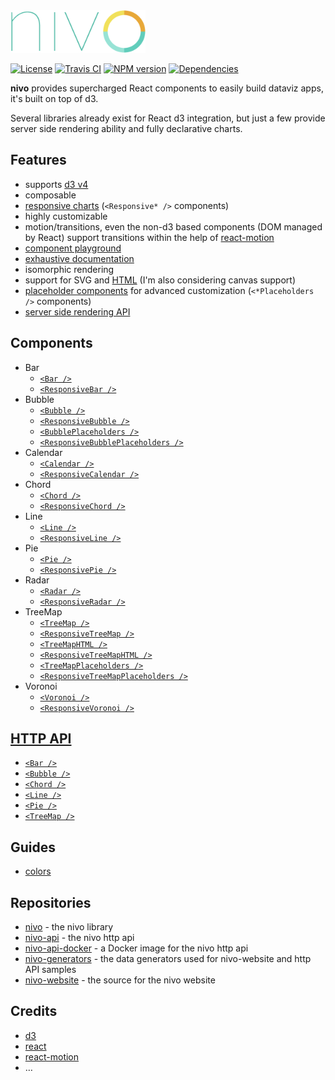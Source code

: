 <img alt="nivo" src="https://raw.githubusercontent.com/plouc/nivo/master/nivo.png" width="216" height="68" />

[![License][license-image]][license-url]
[![Travis CI][travis-image]][travis-url]
[![NPM version][npm-image]][npm-url]
[![Dependencies][gemnasium-image]][gemnasium-url]

**nivo** provides supercharged React components to easily build dataviz apps,
it's built on top of d3.

Several libraries already exist for React d3 integration, but just a few provide server side rendering ability and fully declarative charts.

## Features

- supports [d3 v4](https://github.com/d3/d3/blob/master/CHANGES.md)
- composable
- [responsive charts](http://nivo.rocks/#/components?term=responsive) (`<Responsive* />` components)
- highly customizable
- motion/transitions, even the non-d3 based components (DOM managed by React) support transitions within the help of [react-motion](https://github.com/chenglou/react-motion)
- [component playground](http://nivo.rocks)
- [exhaustive documentation](http://nivo.rocks)
- isomorphic rendering
- support for SVG and [HTML](http://nivo.rocks/#/components?term=html) (I'm also considering canvas support)
- [placeholder components](http://nivo.rocks/#/components?term=placeholder) for advanced customization (`<*Placeholders />` components)
- [server side rendering API](https://github.com/plouc/nivo-api)

## Components

- Bar
    - [`<Bar />`](http://nivo.rocks/#/bar)
    - [`<ResponsiveBar />`](http://nivo.rocks/#/bar)
- Bubble
    - [`<Bubble />`](http://nivo.rocks/#/bubble)
    - [`<ResponsiveBubble />`](http://nivo.rocks/#/bubble)
    - [`<BubblePlaceholders />`](http://nivo.rocks/#/bubble/placeholders)
    - [`<ResponsiveBubblePlaceholders />`](http://nivo.rocks/#/bubble/placeholders)
- Calendar
    - [`<Calendar />`](http://nivo.rocks/#/calendar)
    - [`<ResponsiveCalendar />`](http://nivo.rocks/#/calendar)
- Chord
    - [`<Chord />`](http://nivo.rocks/#/chord)
    - [`<ResponsiveChord />`](http://nivo.rocks/#/chord)            
- Line
    - [`<Line />`](http://nivo.rocks/#/line)
    - [`<ResponsiveLine />`](http://nivo.rocks/#/line)
- Pie
    - [`<Pie />`](http://nivo.rocks/#/pie)
    - [`<ResponsivePie />`](http://nivo.rocks/#/pie)
- Radar
    - [`<Radar />`](http://nivo.rocks/#/radar)
    - [`<ResponsiveRadar />`](http://nivo.rocks/#/radar)            
- TreeMap
    - [`<TreeMap />`](http://nivo.rocks/#/treemap)
    - [`<ResponsiveTreeMap />`](http://nivo.rocks/#/treemap)
    - [`<TreeMapHTML />`](http://nivo.rocks/#/treemap/html)
    - [`<ResponsiveTreeMapHTML />`](http://nivo.rocks/#/treemap/html)
    - [`<TreeMapPlaceholders />`](http://nivo.rocks/#/treemap/placeholders)
    - [`<ResponsiveTreeMapPlaceholders />`](http://nivo.rocks/#/treemap/placeholders)
- Voronoi
    - [`<Voronoi />`](http://nivo.rocks/#/voronoi)
    - [`<ResponsiveVoronoi />`](http://nivo.rocks/#/voronoi)            

## [HTTP API](https://github.com/plouc/nivo-api)

- [`<Bar />`](https://nivo-api.herokuapp.com/samples/bar)
- [`<Bubble />`](https://nivo-api.herokuapp.com/samples/bubble)
- [`<Chord />`](https://nivo-api.herokuapp.com/samples/chord)
- [`<Line />`](https://nivo-api.herokuapp.com/samples/line)
- [`<Pie />`](https://nivo-api.herokuapp.com/samples/pie)
- [`<TreeMap />`](https://nivo-api.herokuapp.com/samples/treemap)

## Guides
    
- [colors](http://nivo.rocks/#/guides/colors)    

## Repositories

- [nivo](https://github.com/plouc/nivo) - the nivo library
- [nivo-api](https://github.com/plouc/nivo-api) - the nivo http api
- [nivo-api-docker](https://github.com/plouc/nivo-api-docker) - a Docker image for the nivo http api
- [nivo-generators](https://github.com/plouc/nivo-generators) - the data generators used for nivo-website and http API samples
- [nivo-website](https://github.com/plouc/nivo-website) - the source for the nivo website

## Credits

- [d3](https://d3js.org/)
- [react](https://facebook.github.io/react/)
- [react-motion](https://github.com/chenglou/react-motion)
- …

[license-image]: https://img.shields.io/github/license/plouc/nivo.svg?style=flat-square
[license-url]: https://github.com/plouc/nivo/blob/master/LICENSE.md
[npm-image]: https://img.shields.io/npm/v/nivo.svg?style=flat-square
[npm-url]: https://www.npmjs.com/package/nivo
[travis-image]: https://img.shields.io/travis/plouc/nivo.svg?style=flat-square
[travis-url]: https://travis-ci.org/plouc/nivo
[gemnasium-image]: https://img.shields.io/gemnasium/plouc/nivo.svg?style=flat-square
[gemnasium-url]: https://gemnasium.com/plouc/nivo

